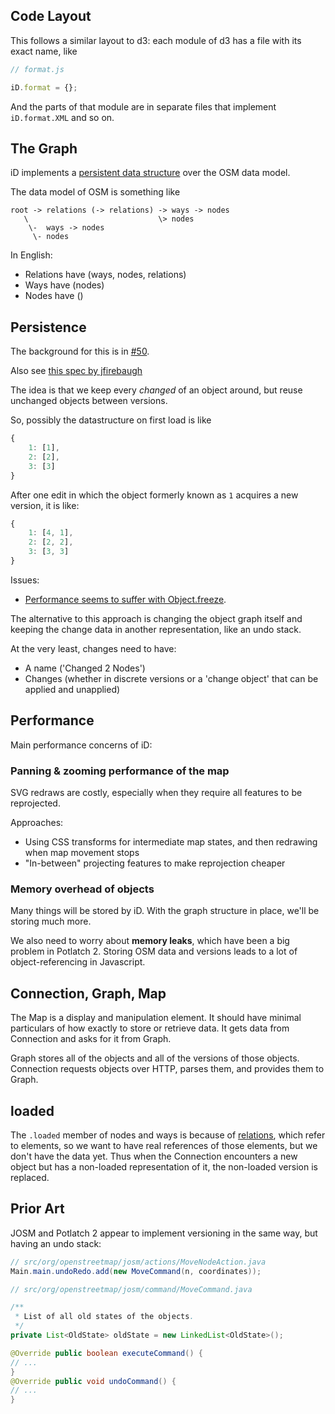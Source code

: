 ## Code Layout

This follows a similar layout to d3: each module of d3 has a file with its exact
name, like

```javascript
// format.js

iD.format = {};
```

And the parts of that module are in separate files that implement `iD.format.XML`
and so on.

## The Graph

iD implements a [persistent data structure](http://en.wikipedia.org/wiki/Persistent_data_structure)
over the OSM data model.

The data model of OSM is something like

    root -> relations (-> relations) -> ways -> nodes
       \                             \> nodes
        \-  ways -> nodes
         \- nodes

In English:

* Relations have (ways, nodes, relations)
* Ways have (nodes)
* Nodes have ()

## Persistence

The background for this is in [#50](https://github.com/systemed/iD/issues/50).

Also see [this spec by jfirebaugh](https://gist.github.com/3994398)

The idea is that we keep every _changed_ of an object around, but reuse
unchanged objects between versions.

So, possibly the datastructure on first load is like

```javascript
{
    1: [1],
    2: [2],
    3: [3]
}
```

After one edit in which the object formerly known as `1` acquires a new
version, it is like:

```javascript
{
    1: [4, 1],
    2: [2, 2],
    3: [3, 3]
}
```

Issues:

* [Performance seems to suffer with Object.freeze](http://stackoverflow.com/questions/8435080/any-performance-benefit-to-locking-down-javascript-objects).

The alternative to this approach is changing the object graph itself and keeping
the change data in another representation, like an undo stack.

At the very least, changes need to have:

* A name ('Changed 2 Nodes')
* Changes (whether in discrete versions or a 'change object' that can be applied and unapplied)

## Performance

Main performance concerns of iD:

### Panning & zooming performance of the map

SVG redraws are costly, especially when they require all features to
be reprojected.

Approaches:

* Using CSS transforms for intermediate map states, and then redrawing when
  map movement stops
* "In-between" projecting features to make reprojection cheaper

### Memory overhead of objects

Many things will be stored by iD. With the graph structure in place, we'll
be storing much more.

We also need to worry about **memory leaks**, which have been a big problem
in Potlatch 2. Storing OSM data and versions leads to a lot of object-referencing
in Javascript.

## Connection, Graph, Map

The Map is a display and manipulation element. It should have minimal particulars
of how exactly to store or retrieve data. It gets data from Connection and
asks for it from Graph.

Graph stores all of the objects and all of the versions of those objects.
Connection requests objects over HTTP, parses them, and provides them to Graph.

## loaded

The `.loaded` member of nodes and ways is because of [relations](http://wiki.openstreetmap.org/wiki/Relation),
which refer to elements, so we want to have real references of those
elements, but we don't have the data yet. Thus when the Connection
encounters a new object but has a non-loaded representation of it,
the non-loaded version is replaced.

## Prior Art

JOSM and Potlatch 2 appear to implement versioning in the same way, but having
an undo stack:

```java
// src/org/openstreetmap/josm/actions/MoveNodeAction.java
Main.main.undoRedo.add(new MoveCommand(n, coordinates));

// src/org/openstreetmap/josm/command/MoveCommand.java

/**
 * List of all old states of the objects.
 */
private List<OldState> oldState = new LinkedList<OldState>();

@Override public boolean executeCommand() {
// ...
}
@Override public void undoCommand() {
// ...
}
```
